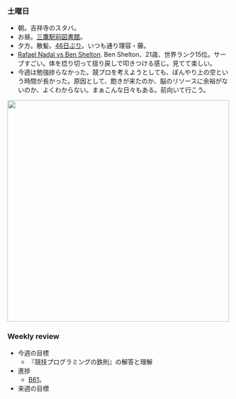 ### 土曜日

* 朝。吉祥寺のスタバ。
* お昼。[三鷹駅前図書館](https://www.library.mitaka.tokyo.jp/contents;jsessionid=85C06F25667F52205D188D34F9377EFC?0&pid=193)。
* 夕方。散髪。[46日ぶり](https://github.com/toasa/diary/blob/main/2024/04/16.md)。いつも通り理容・藤。
* [Rafael Nadal vs Ben Shelton](https://www.youtube.com/watch?v=QdCcrrHsvVU). Ben Shelton、21歳、世界ランク15位。サーブすごい。体を捻り切って揺り戻しで叩きつける感じ。見てて楽しい。
* 今週は勉強捗らなかった。競プロを考えようとしても、ぼんやり上の空という時間が長かった。原因として、飽きが来たのか、脳のリソースに余裕がないのか、よくわからない。まぁこんな日々もある。前向いて行こう。

<img src="https://i.imgur.com/tcQH2mk.jpg" width="500">

### Weekly review

* 今週の目標
  * 『競技プログラミングの鉄則』の解答と理解
* 進捗
  * [B61](https://atcoder.jp/contests/tessoku-book/tasks/tessoku_book_eh)。
* 来週の目標
